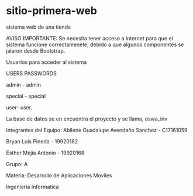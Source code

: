 # sitio-primera-web
sistema web de una tienda 

AVISO IMPORTANTE: Se necesita tener acceso a Internet para que el sistema funcione correctamenete, debido a que algunos componentes se jalaron desde Bootstrap.

Usuarios para acceder al sistema

USERS      PASSWORDS

admin - admin 

special - special

user-  user.

La base de datos se en encuentra el proyecto y se llama, oswa_inv

Integrantes del Equipo:
Abilene Guadalupe Avendaño Sanchez  - C17161059

Bryan Luis Pineda   -  19920162

Esther Mejia Antonio  -  19920168

Grupo: A    

Materia: Desarrollo de Aplicaciones Moviles

Ingenieria Informatica
